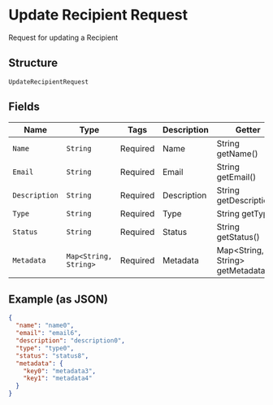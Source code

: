 
# Update Recipient Request

Request for updating a Recipient

## Structure

`UpdateRecipientRequest`

## Fields

| Name | Type | Tags | Description | Getter | Setter |
|  --- | --- | --- | --- | --- | --- |
| `Name` | `String` | Required | Name | String getName() | setName(String name) |
| `Email` | `String` | Required | Email | String getEmail() | setEmail(String email) |
| `Description` | `String` | Required | Description | String getDescription() | setDescription(String description) |
| `Type` | `String` | Required | Type | String getType() | setType(String type) |
| `Status` | `String` | Required | Status | String getStatus() | setStatus(String status) |
| `Metadata` | `Map<String, String>` | Required | Metadata | Map<String, String> getMetadata() | setMetadata(Map<String, String> metadata) |

## Example (as JSON)

```json
{
  "name": "name0",
  "email": "email6",
  "description": "description0",
  "type": "type0",
  "status": "status8",
  "metadata": {
    "key0": "metadata3",
    "key1": "metadata4"
  }
}
```

